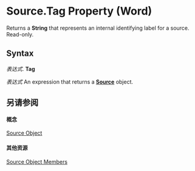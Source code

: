 
# Source.Tag Property (Word)

Returns a  **String** that represents an internal identifying label for a source. Read-only.


## Syntax

 _表达式_. **Tag**

 _表达式_ An expression that returns a **[Source](f90108a8-6432-a700-86ce-7b8f9e9c034b.md)** object.


## 另请参阅


#### 概念


[Source Object](f90108a8-6432-a700-86ce-7b8f9e9c034b.md)
#### 其他资源


[Source Object Members](http://msdn.microsoft.com/library/d1be6850-a26b-38cd-0107-15199fdecb61%28Office.15%29.aspx)